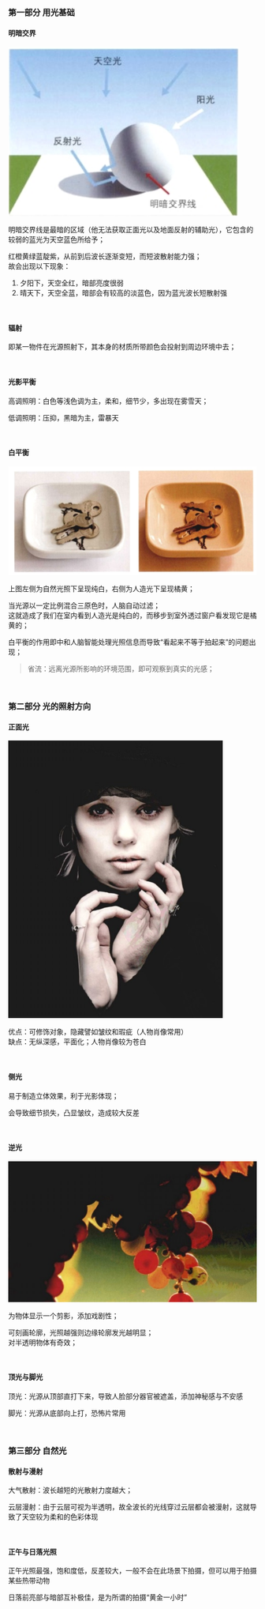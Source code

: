 ### 第一部分 用光基础

#### 明暗交界

![](../imgs/note/visualart/va1.png)

明暗交界线是最暗的区域（他无法获取正面光以及地面反射的辅助光），它包含的较弱的蓝光为天空蓝色所给予；

红橙黄绿蓝靛紫，从前到后波长逐渐变短，而短波散射能力强；  
故会出现以下现象：

1. 夕阳下，天空全红，暗部亮度很弱
2. 晴天下，天空全蓝，暗部会有较高的淡蓝色，因为蓝光波长短散射强

<br>

#### 辐射

即某一物件在光源照射下，其本身的材质所带颜色会投射到周边环境中去；

<br>

#### 光影平衡

高调照明：白色等浅色调为主，柔和，细节少，多出现在雾雪天；

低调照明：压抑，黑暗为主，雷暴天

<br>

#### 白平衡

![](../imgs/note/visualart/va2.png)

上图左侧为自然光照下呈现纯白，右侧为人造光下呈现橘黄；

当光源以一定比例混合三原色时，人脑自动过滤；  
这就造成了我们在室内看到人造光是纯白的，而移步到室外透过窗户看发现它是橘黄的；

白平衡的作用即中和人脑智能处理光照信息而导致“看起来不等于拍起来”的问题出现；

> 省流：远离光源所影响的环境范围，即可观察到真实的光感；

<br>

### 第二部分 光的照射方向

#### 正面光

![](../imgs/note/visualart/va3.png)

优点：可修饰对象，隐藏譬如皱纹和瑕疵（人物肖像常用）  
缺点：无纵深感，平面化；人物肖像较为苍白

<br>

#### 侧光

易于制造立体效果，利于光影体现；

会导致细节损失，凸显皱纹，造成较大反差

<br>

#### 逆光

![](../imgs/note/visualart/va4.png)

为物体显示一个剪影，添加戏剧性；

可刻画轮廓，光照越强则边缘轮廓发光越明显；  
对半透明物体有奇效；

<br>

#### 顶光与脚光

顶光：光源从顶部直打下来，导致人脸部分器官被遮盖，添加神秘感与不安感

脚光：光源从底部向上打，恐怖片常用

<br>

### 第三部分 自然光

#### 散射与漫射

大气散射：波长越短的光散射力度越大；

云层漫射：由于云层可视为半透明，故全波长的光线穿过云层都会被漫射，这就导致了天空较为柔和的色彩体现

<br>

#### 正午与日落光照

正午光照最强，饱和度低，反差较大，一般不会在此场景下拍摄，但可以用于拍摄某些热带动物

日落前亮部与暗部互补极佳，是为所谓的拍摄“黄金一小时”
